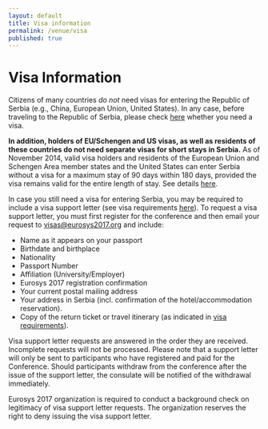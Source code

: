 ```yaml
---
layout: default
title: Visa information
permalink: /venue/visa
published: true
---
```

# Visa Information

Citizens of many countries *do not* need visas for entering the Republic of Serbia (e.g., China, European Union,  United States). In any case, before traveling to the Republic of Serbia, please check [here](http://www.mfa.gov.rs/en/consular-affairs/entry-serbia/visa-regime) whether you need a visa.

**In addition, holders of EU/Schengen and US visas, as well as residents of these countries do not need separate visas for short stays in Serbia.** As of November 2014, valid visa holders and residents of the European Union and Schengen Area member states and the United States can enter Serbia without a visa for a maximum stay of 90 days within 180 days, provided the visa remains valid for the entire length of stay. See details [here](http://www.mfa.gov.rs/en/consular-affairs/entry-serbia/visa-regime).

In case you still need a visa for entering Serbia, you may be required to include a visa support letter (see visa requirements [here](http://www.mfa.gov.rs/en/consular-affairs/entry-serbia/visa-requirements)). To request a visa support letter, you must first register for the conference and then email your request to <visas@eurosys2017.org> and include:

* Name as it appears on your passport
* Birthdate and birthplace
* Nationality
* Passport Number
* Affiliation (University/Employer)
* Eurosys 2017 registration confirmation
* Your current postal mailing address
* Your address in Serbia (incl. confirmation of the hotel/accommodation reservation).
* Copy of the return ticket or travel itinerary (as indicated in [visa requirements](http://www.mfa.gov.rs/en/consular-affairs/entry-serbia/visa-requirements)).

Visa support letter requests are answered in the order they are received. Incomplete requests will not be processed. Please note that a support letter will only be sent to participants who have registered and paid for the Conference. Should participants withdraw from the conference after the issue of the support letter, the consulate will be notified of the withdrawal immediately.

Eurosys 2017 organization is required to conduct a background check on legitimacy of visa support letter requests. The organization reserves the right to deny issuing the visa support letter.    

<!---
You will receive a PDF letter by email. The PDF serves as a signed electronic version of the original letter which will be mailed to your current mailing address. If you do not receive the letter by post mail on time for your visa appointment, please print out your PDF letter and take it with you.
--->

